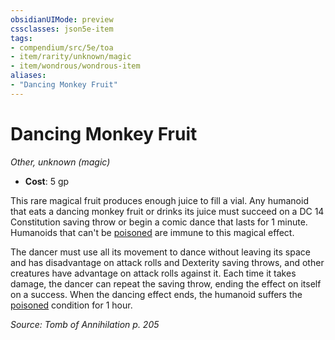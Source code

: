 ```yaml
---
obsidianUIMode: preview
cssclasses: json5e-item
tags:
- compendium/src/5e/toa
- item/rarity/unknown/magic
- item/wondrous/wondrous-item
aliases: 
- "Dancing Monkey Fruit"
---
```

# Dancing Monkey Fruit
*Other, unknown (magic)*  

- **Cost**: 5 gp

This rare magical fruit produces enough juice to fill a vial. Any humanoid that eats a dancing monkey fruit or drinks its juice must succeed on a DC 14 Constitution saving throw or begin a comic dance that lasts for 1 minute. Humanoids that can't be [poisoned](/Systems/5e/rules/conditions.md#poisoned) are immune to this magical effect.

The dancer must use all its movement to dance without leaving its space and has disadvantage on attack rolls and Dexterity saving throws, and other creatures have advantage on attack rolls against it. Each time it takes damage, the dancer can repeat the saving throw, ending the effect on itself on a success. When the dancing effect ends, the humanoid suffers the [poisoned](/Systems/5e/rules/conditions.md#poisoned) condition for 1 hour.

*Source: Tomb of Annihilation p. 205*